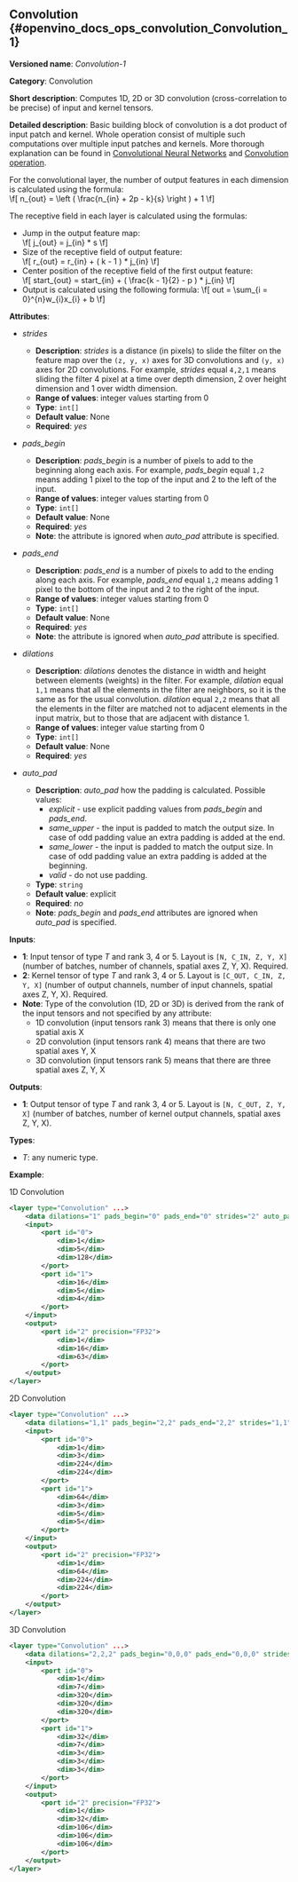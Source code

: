 ## Convolution <a name="Convolution"></a> {#openvino_docs_ops_convolution_Convolution_1}

**Versioned name**: *Convolution-1*

**Category**: Convolution

**Short description**: Computes 1D, 2D or 3D convolution (cross-correlation to be precise) of input and kernel tensors.

**Detailed description**: Basic building block of convolution is a dot product of input patch and kernel. Whole operation consist of multiple such computations over multiple input patches and kernels. More thorough explanation can be found in [Convolutional Neural Networks](http://cs231n.github.io/convolutional-networks/#conv) and [Convolution operation](https://medium.com/apache-mxnet/convolutions-explained-with-ms-excel-465d6649831c).  

For the convolutional layer, the number of output features in each dimension is calculated using the formula:  
\f[
n_{out} = \left ( \frac{n_{in} + 2p - k}{s} \right ) + 1
\f] 

The receptive field in each layer is calculated using the formulas:  
*   Jump in the output feature map:  
  \f[
  j_{out} = j_{in} * s
  \f]
*   Size of the receptive field of output feature:  
  \f[
  r_{out} = r_{in} + ( k - 1 ) * j_{in}
  \f]
*   Center position of the receptive field of the first output feature:  
  \f[
  start_{out} = start_{in} + ( \frac{k - 1}{2} - p ) * j_{in}
  \f]
*   Output is calculated using the following formula: 
  \f[
  out = \sum_{i = 0}^{n}w_{i}x_{i} + b
  \f]

**Attributes**:

* *strides*

  * **Description**: *strides* is a distance (in pixels) to slide the filter on the feature map over the `(z, y, x)` axes for 3D convolutions and `(y, x)` axes for 2D convolutions. For example, *strides* equal `4,2,1` means sliding the filter 4 pixel at a time over depth dimension, 2 over height dimension and 1 over width dimension.
  * **Range of values**: integer values starting from 0
  * **Type**: `int[]`
  * **Default value**: None
  * **Required**: *yes*

* *pads_begin*

  * **Description**: *pads_begin* is a number of pixels to add to the beginning along each axis. For example, *pads_begin* equal `1,2` means adding 1 pixel to the top of the input and 2 to the left of the input.
  * **Range of values**: integer values starting from 0
  * **Type**: `int[]`
  * **Default value**: None
  * **Required**: *yes*
  * **Note**: the attribute is ignored when *auto_pad* attribute is specified.

* *pads_end*

  * **Description**: *pads_end* is a number of pixels to add to the ending along each axis. For example, *pads_end* equal `1,2` means adding 1 pixel to the bottom of the input and 2 to the right of the input.
  * **Range of values**: integer values starting from 0
  * **Type**: `int[]`
  * **Default value**: None
  * **Required**: *yes*
  * **Note**: the attribute is ignored when *auto_pad* attribute is specified.

* *dilations*

  * **Description**: *dilations* denotes the distance in width and height between elements (weights) in the filter. For example, *dilation* equal `1,1` means that all the elements in the filter are neighbors, so it is the same as for the usual convolution. *dilation* equal `2,2` means that all the elements in the filter are matched not to adjacent elements in the input matrix, but to those that are adjacent with distance 1.
  * **Range of values**: integer value starting from 0
  * **Type**: `int[]`
  * **Default value**: None
  * **Required**: *yes*

* *auto_pad*

  * **Description**: *auto_pad* how the padding is calculated. Possible values:
    * *explicit* - use explicit padding values from *pads_begin* and *pads_end*.
    * *same_upper* - the input is padded to match the output size. In case of odd padding value an extra padding is added at the end.
    * *same_lower* - the input is padded to match the output size. In case of odd padding value an extra padding is added at the beginning.
    * *valid* - do not use padding.
  * **Type**: `string`
  * **Default value**: explicit
  * **Required**: *no*
  * **Note**: *pads_begin* and *pads_end* attributes are ignored when *auto_pad* is specified.

**Inputs**:

*   **1**: Input tensor of type *T* and rank 3, 4 or 5. Layout is `[N, C_IN, Z, Y, X]` (number of batches, number of channels, spatial axes Z, Y, X). Required.
*   **2**: Kernel tensor of type *T* and rank 3, 4 or 5. Layout is `[C_OUT, C_IN, Z, Y, X]` (number of output channels, number of input channels, spatial axes Z, Y, X). Required.
*   **Note**: Type of the convolution (1D, 2D or 3D) is derived from the rank of the input tensors and not specified by any attribute:
      * 1D convolution (input tensors rank 3) means that there is only one spatial axis X
      * 2D convolution (input tensors rank 4) means that there are two spatial axes Y, X
      * 3D convolution (input tensors rank 5) means that there are three spatial axes Z, Y, X

**Outputs**:

*   **1**: Output tensor of type *T* and rank 3, 4 or 5. Layout is `[N, C_OUT, Z, Y, X]` (number of batches, number of kernel output channels, spatial axes Z, Y, X).

**Types**:

* *T*: any numeric type.

**Example**:

1D Convolution
```xml
<layer type="Convolution" ...>
    <data dilations="1" pads_begin="0" pads_end="0" strides="2" auto_pad="valid"/>
    <input>
        <port id="0">
            <dim>1</dim>
            <dim>5</dim>
            <dim>128</dim>
        </port>
        <port id="1">
            <dim>16</dim>
            <dim>5</dim>
            <dim>4</dim>
        </port>
    </input>
    <output>
        <port id="2" precision="FP32">
            <dim>1</dim>
            <dim>16</dim>
            <dim>63</dim>
        </port>
    </output>
</layer>
```
2D Convolution
```xml
<layer type="Convolution" ...>
    <data dilations="1,1" pads_begin="2,2" pads_end="2,2" strides="1,1" auto_pad="explicit"/>
    <input>
        <port id="0">
            <dim>1</dim>
            <dim>3</dim>
            <dim>224</dim>
            <dim>224</dim>
        </port>
        <port id="1">
            <dim>64</dim>
            <dim>3</dim>
            <dim>5</dim>
            <dim>5</dim>
        </port>
    </input>
    <output>
        <port id="2" precision="FP32">
            <dim>1</dim>
            <dim>64</dim>
            <dim>224</dim>
            <dim>224</dim>
        </port>
    </output>
</layer>
```

3D Convolution
```xml
<layer type="Convolution" ...>
    <data dilations="2,2,2" pads_begin="0,0,0" pads_end="0,0,0" strides="3,3,3" auto_pad="explicit"/>
    <input>
        <port id="0">
            <dim>1</dim>
            <dim>7</dim>
            <dim>320</dim>
            <dim>320</dim>
            <dim>320</dim>
        </port>
        <port id="1">
            <dim>32</dim>
            <dim>7</dim>
            <dim>3</dim>
            <dim>3</dim>
            <dim>3</dim>
        </port>
    </input>
    <output>
        <port id="2" precision="FP32">
            <dim>1</dim>
            <dim>32</dim>
            <dim>106</dim>
            <dim>106</dim>
            <dim>106</dim>
        </port>
    </output>
</layer>
```